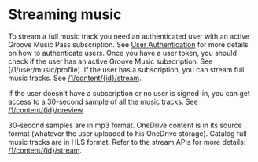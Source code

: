 # Streaming music
To stream a full music track you need an authenticated user with an active Groove Music Pass subscription.
See [User Authentication] for more details on how to authenticate users.
Once you have a user token, you should check if the user has an active Groove Music subscription. See [/1/user/music/profile].
If the user has a subscription, you can stream full music tracks. See [/1/content/{id}/stream].

If the user doesn't have a subscription or no user is signed-in, you can get access to a 30-second sample of all the music tracks. See [/1/content/{id}/preview].

30-second samples are in mp3 format.
OneDrive content is in its source format (whatever the user uploaded to his OneDrive storage).
Catalog full music tracks are in HLS format.
Refer to the stream APIs for more details: [/1/content/{id}/stream].

[/1/content/{id}/preview]: ../Groove-service-REST-Reference/URI_ContentNamespacePreviewGET.md
[/1/content/{id}/stream]: ../Groove-service-REST-Reference/URI_ContentNamespaceStreamGET.md
[User Authentication]: User-Authentication.md
